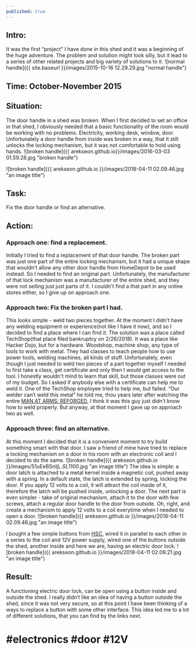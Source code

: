 ```yaml
---
published: true
---
```

## Intro:
It was the first “project” I have done in this shed and it was a beginning of the huge adventure. The problem and solution might look silly, but it lead to a series of other related projects and big variety of solutions to it. 
![normal handle]({{  site.baseurl  }}/images/2015-10-16 12.29.29.jpg "normal handle")
## Time: October-November 2015
## Situation: 
The door handle in a shed was broken. When I first decided to set an office in that shed, I obviously needed that a basic functionality of the room would be working with no problems. Electricity, working desk, window, door. Unfortunately a door handle from inside was broken in a way, that it still unlocks the locking mechanism, but it was not comfortable to hold using hands.
![broken handle]({{ arekseon.github.io}}/images/2016-03-03 01.59.28.jpg "broken handle")

![broken handle]({{ arekseon.github.io }}/images/2018-04-11 02.09.46.jpg "an image title")






## Task: 
  Fix the door handle or find an alternative. 
## Action: 
### Approach one: find a replacement. 
  Initially I tried to find a replacement of that door handle. The broken part was just one part of the entire locking mechanism, but it had a unique shape that wouldn’t allow any other door handle from HomeDepot to be used instead. So I needed to find an original part. Unfortunately, the manufacturer of that lock mechanism was a manufacturer of the entire shed, and they were not selling just just parts of it. I couldn't find a that part in any online stores either, so I give up on approach one.
### Approach two: Fix the broken part I had. 
This looks simple - weld two pieces together. At the moment I didn’t have any welding equipment or experience(not like I have it now), and so I decided to find a place where I can find it. The solution was a place called TechShop(that place filed bankruptcy on 2/26/2018). It was a place like Hacker Dojo, but for a hardware. Woodshop, machine shop, any type of tools to work with metal. They had classes to teach people how to use power tools, welding machines, all kinds of stuff. Unfortunately, even though I just needed to weld two pieces of a part together myself I needed to first take a class, get certificate and only then I would get access to the tool. I honestly wouldn't mind to learn that skill, but those classes were out of my budget. So I asked if anybody else with a certificate can help me to weld it. One of the TechShop employee tried to help me, but failed. “Our welder can’t weld this metal” he told me, thou years later after watching the entire [MAN AT ARMS: REFORGED](https://www.youtube.com/channel/UCNKcMBYP_-18FLgk4BYGtfw), I think it was this guy just didn’t know how to weld properly. But anyway, at that moment I gave up on approach two as well.
### Approach three: find an alternative. 
At this moment I decided that it is a convenient moment to try build something smart with that door. I saw a friend of mine have tried to replace a locking mechanism on a door in his room with an electronic coil and I decided to do the same. 
![broken handle]({{ arekseon.github.io }}/images/51uEeBSnIjL._SL1100_.jpg "an image title")
The idea is simple: a door latch is attached to a metal kernel inside a magnetic coil, pushed away with a spring. In a default state, the latch is extended by spring, locking the door. If you apply 12 volts to a coil, it will attract the coil inside of it, therefore the latch will be pushed inside, unlocking a door. The next part is even simpler - take of original mechanism, attach it to the door with few screws, attach a regular door handle to the door from outside. Oh, right, and create a mechanism to apply 12 volts to a coil everytime when I needed to open a door. 
![broken handle]({{ arekseon.github.io }}/images/2018-04-11 02.09.46.jpg "an image title")

I bought a few simple buttons from [HSC](http://www.halted.com/), wired it in parallel to each other in a series to the coil and 12V power supply, wired one of the buttons outside the shed, another inside and here we are, having an electric door lock. 
![broken handle]({{ arekseon.github.io }}/images/2018-04-11 02.09.21.jpg "an image title")
## Result: 
A functioning electric door lock, can be open using a button inside and outside the shed. I really didn’t like an idea of having a button outside the shed, since it was not very secure, so at this point I have been thinking of a ways to replace a button with some other interface. This idea led me to a lot of different solutions, that you can find by the links next. 


#  #electronics #door #12V

